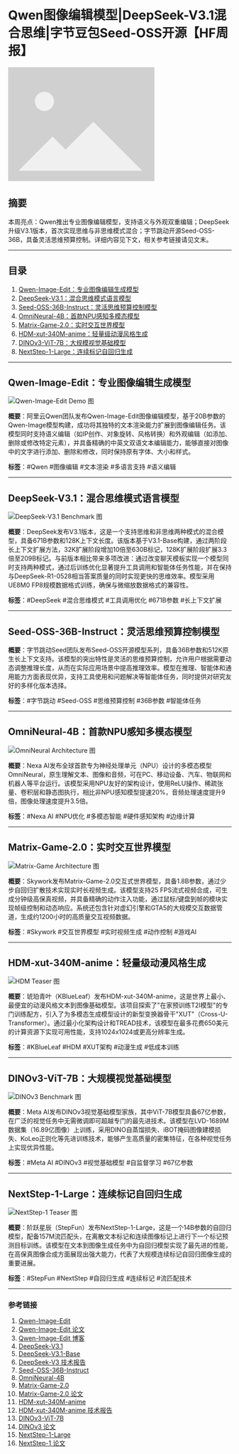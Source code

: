 # Qwen图像编辑模型|DeepSeek-V3.1混合思维|字节豆包Seed-OSS开源【HF周报】

![封面图](/assets/images/placeholder.png)

## 摘要

本周亮点：Qwen推出专业图像编辑模型，支持语义与外观双重编辑；DeepSeek升级V3.1版本，首次实现思维与非思维模式混合；字节跳动开源Seed-OSS-36B，具备灵活思维预算控制。详细内容见下文，相关参考链接请见文末。

---

## 目录

1. [Qwen-Image-Edit：专业图像编辑生成模型](#qwen-image-edit专业图像编辑生成模型)
2. [DeepSeek-V3.1：混合思维模式语言模型](#deepseek-v31混合思维模式语言模型)
3. [Seed-OSS-36B-Instruct：灵活思维预算控制模型](#seed-oss-36b-instruct灵活思维预算控制模型)
4. [OmniNeural-4B：首款NPU感知多模态模型](#omnineural-4b首款npu感知多模态模型)
5. [Matrix-Game-2.0：实时交互世界模型](#matrix-game-20实时交互世界模型)
6. [HDM-xut-340M-anime：轻量级动漫风格生成](#hdm-xut-340m-anime轻量级动漫风格生成)
7. [DINOv3-ViT-7B：大规模视觉基础模型](#dinov3-vit-7b大规模视觉基础模型)
8. [NextStep-1-Large：连续标记自回归生成](#nextstep-1-large连续标记自回归生成)

---

## Qwen-Image-Edit：专业图像编辑生成模型

![Qwen-Image-Edit Demo 图](https://qianwen-res.oss-cn-beijing.aliyuncs.com/Qwen-Image/edit_homepage.jpg)

**概要**：阿里云Qwen团队发布Qwen-Image-Edit图像编辑模型，基于20B参数的Qwen-Image模型构建，成功将其独特的文本渲染能力扩展到图像编辑任务。该模型同时支持语义编辑（如IP创作、对象旋转、风格转换）和外观编辑（如添加、删除或修改特定元素），并具备精确的中英文双语文本编辑能力，能够直接对图像中的文字进行添加、删除和修改，同时保持原有字体、大小和样式。

**标签**：#Qwen #图像编辑 #文本渲染 #多语言支持 #语义编辑

---

## DeepSeek-V3.1：混合思维模式语言模型

![DeepSeek‑V3.1 Benchmark 图](https://cdn.deepseek.com/api-docs/v3.1_benchmark_1.webp)

**概要**：DeepSeek发布V3.1版本，这是一个支持思维和非思维两种模式的混合模型，具备671B参数和128K上下文长度。该版本基于V3.1-Base构建，通过两阶段长上下文扩展方法，32K扩展阶段增加10倍至630B标记，128K扩展阶段扩展3.3倍至209B标记。与前版本相比带来多项改进：通过改变聊天模板实现一个模型同时支持两种模式，通过后训练优化显著提升工具调用和智能体任务性能，并在保持与DeepSeek-R1-0528相当答案质量的同时实现更快的思维效率。模型采用UE8M0 FP8规模数据格式训练，确保与微缩放数据格式的兼容性。

**标签**：#DeepSeek #混合思维模式 #工具调用优化 #671B参数 #长上下文扩展

---

## Seed-OSS-36B-Instruct：灵活思维预算控制模型

**概要**：字节跳动Seed团队发布Seed-OSS开源模型系列，具备36B参数和512K原生长上下文支持。该模型的突出特性是灵活的思维预算控制，允许用户根据需要动态调整推理长度，从而在实际应用场景中提高推理效率。模型在推理、智能体和通用能力方面表现优异，支持工具使用和问题解决等智能体任务，同时提供对研究友好的多样化版本选择。

**标签**：#字节跳动 #Seed-OSS #思维预算控制 #36B参数 #智能体任务

---

## OmniNeural-4B：首款NPU感知多模态模型

![OmniNeural Architecture 图](https://cdn-uploads.huggingface.co/production/uploads/6618e0424dbef6bd3c72f89a/oINYbgXILJgTuKxKc1aO_.png)

**概要**：Nexa AI发布全球首款专为神经处理单元（NPU）设计的多模态模型OmniNeural，原生理解文本、图像和音频，可在PC、移动设备、汽车、物联网和机器人等平台运行。该模型采用NPU友好的架构设计，使用ReLU操作、稀疏张量、卷积层和静态图执行，相比非NPU感知模型提速20%，音频处理速度提升9倍，图像处理速度提升3.5倍。

**标签**：#Nexa AI #NPU优化 #多模态智能 #硬件感知架构 #边缘计算

---

## Matrix-Game-2.0：实时交互世界模型

![Matrix-Game Architecture 图](https://huggingface.co/Skywork/Matrix-Game-2.0/resolve/main/architecture.png)

**概要**：Skywork发布Matrix-Game-2.0交互式世界模型，具备1.8B参数，通过少步自回归扩散技术实现实时长视频生成。该模型支持25 FPS流式视频合成，可生成分钟级高保真视频，并具备精确的动作注入功能，通过鼠标/键盘到帧的模块实现帧级控制和动态响应。系统还包含针对虚幻引擎和GTA5的大规模交互数据管道，生成约1200小时的高质量交互视频数据。

**标签**：#Skywork #交互世界模型 #实时视频生成 #动作控制 #游戏AI

---

## HDM-xut-340M-anime：轻量级动漫风格生成

![HDM Teaser 图](https://huggingface.co/KBlueLeaf/HDM-xut-340M-anime/resolve/main/images/thumbnail.webp )

**概要**：琥珀青叶（KBlueLeaf）发布HDM-xut-340M-anime，这是世界上最小、最便宜的动漫风格文本到图像基础模型。该项目探索了"在家预训练T2I模型"的专门训练配方，引入了为多模态生成模型设计的新型变换器骨干"XUT"（Cross-U-Transformer）。通过最小化架构设计和TREAD技术，该模型在最多花费650美元的计算资源下实现可用性能，支持1024x1024或更高分辨率生成。

**标签**：#KBlueLeaf #HDM #XUT架构 #动漫生成 #低成本训练

---

## DINOv3-ViT-7B：大规模视觉基础模型

![DINOv3 Benchmark 图](https://scontent.fyyc6-1.fna.fbcdn.net/v/t39.2365-6/533218684_738909568994563_5324898431385079354_n.png?_nc_cat=103&ccb=1-7&_nc_sid=e280be&_nc_ohc=BId3_-q_AW4Q7kNvwGNcw1a&_nc_oc=AdlWr0DN3ri06Diz0d2DqsXuZ93A5ewj_FoQ6rqpsDQf5oF7qBIMHayVq8A_8ChFmcg&_nc_zt=14&_nc_ht=scontent.fyyc6-1.fna&_nc_gid=QA94fzBTpvuEYJWsKiLvpQ&oh=00_AfWAvd1ONy4dnleyvfclhEOqxzV1wEetOmdWbx60j-k1Bw&oe=68C56861)

**概要**：Meta AI发布DINOv3视觉基础模型家族，其中ViT-7B模型具备67亿参数，在广泛的视觉任务中无需微调即可超越专门的最先进技术。该模型在LVD-1689M数据集（16.89亿图像）上训练，采用DINO自蒸馏损失、iBOT掩码图像建模损失、KoLeo正则化等先进训练技术，能够产生高质量的密集特征，在各种视觉任务上实现优异性能。

**标签**：#Meta AI #DINOv3 #视觉基础模型 #自监督学习 #67亿参数

---

## NextStep-1-Large：连续标记自回归生成

![NextStep-1 Teaser 图](https://huggingface.co/stepfun-ai/NextStep-1-Large/resolve/main/assets/teaser.jpg)

**概要**：阶跃星辰（StepFun）发布NextStep-1-Large，这是一个14B参数的自回归模型，配备157M流匹配头，在离散文本标记和连续图像标记上进行下一个标记预测目标训练。该模型在文本到图像生成任务中为自回归模型实现了最先进的性能，在高保真图像合成方面展现出强大能力，代表了大规模连续标记自回归图像生成的重要进展。

**标签**：#StepFun #NextStep #自回归生成 #连续标记 #流匹配技术

---

### **参考链接**
1. [Qwen-Image-Edit](https://huggingface.co/Qwen/Qwen-Image-Edit)
2. [Qwen-Image-Edit 论文](https://arxiv.org/abs/2508.02324)
3. [Qwen-Image-Edit 博客](https://qwenlm.github.io/blog/qwen-image-edit/)
4. [DeepSeek-V3.1](https://huggingface.co/deepseek-ai/DeepSeek-V3.1)
5. [DeepSeek-V3.1-Base](https://huggingface.co/deepseek-ai/DeepSeek-V3.1-Base)
6. [DeepSeek-V3 技术报告](https://arxiv.org/abs/2412.19437)
7. [Seed-OSS-36B-Instruct](https://huggingface.co/ByteDance-Seed/Seed-OSS-36B-Instruct)
8. [OmniNeural-4B](https://huggingface.co/NexaAI/OmniNeural-4B)
9. [Matrix-Game-2.0](https://huggingface.co/Skywork/Matrix-Game-2.0)
10. [Matrix-Game-2.0 论文](https://arxiv.org/abs/2508.13009)
11. [HDM-xut-340M-anime](https://huggingface.co/KBlueLeaf/HDM-xut-340M-anime)
12. [HDM-xut-340M-anime 技术报告](https://arxiv.org/abs/2501.04765)
13. [DINOv3-ViT-7B](https://huggingface.co/facebook/dinov3-vit7b16-pretrain-lvd1689m)
14. [DINOv3 论文](https://arxiv.org/abs/2508.10104)
15. [NextStep-1-Large](https://huggingface.co/stepfun-ai/NextStep-1-Large)
16. [NextStep-1 论文](https://arxiv.org/abs/2508.10711)
